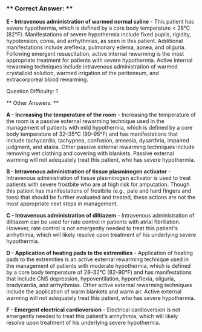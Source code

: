 ### ** Correct Answer: **

**E - Intravenous administration of warmed normal saline** - This patient has severe hypothermia, which is defined by a core body temperature < 28°C (82°F). Manifestations of severe hypothermia include fixed pupils, rigidity, hypotension, coma, and arrhythmias, as seen in this patient. Additional manifestations include areflexia, pulmonary edema, apnea, and oliguria. Following emergent resuscitation, active internal rewarming is the most appropriate treatment for patients with severe hypothermia. Active internal rewarming techniques include intravenous administration of warmed crystalloid solution, warmed irrigation of the peritoneum, and extracorporeal blood rewarming.

Question Difficulty: 1

** Other Answers: **

**A - Increasing the temperature of the room** - Increasing the temperature of the room is a passive external rewarming technique used in the management of patients with mild hypothermia, which is defined by a core body temperature of 32–35°C (90–95°F) and has manifestations that include tachycardia, tachypnea, confusion, amnesia, dysarthria, impaired judgment, and ataxia. Other passive external rewarming techniques include removing wet clothing and covering with blankets. Passive external warming will not adequately treat this patient, who has severe hypothermia.

**B - Intravenous administration of tissue plasminogen activator** - Intravenous administration of tissue plasminogen activator is used to treat patients with severe frostbite who are at high risk for amputation. Though this patient has manifestations of frostbite (e.g., pale and hard fingers and toes) that should be further evaluated and treated, these actions are not the most appropriate next steps in management.

**C - Intravenous administration of diltiazem** - Intravenous administration of diltiazem can be used for rate control in patients with atrial fibrillation. However, rate control is not emergently needed to treat this patient's arrhythmia, which will likely resolve upon treatment of his underlying severe hypothermia.

**D - Application of heating pads to the extremities** - Application of heating pads to the extremities is an active external rewarming technique used in the management of patients with moderate hypothermia, which is defined by a core body temperature of 28–32°C (82–90°F) and has manifestations that include CNS depression, hypoventilation, hyporeflexia, oliguria, bradycardia, and arrhythmias. Other active external rewarming techniques include the application of warm blankets and warm air. Active external warming will not adequately treat this patient, who has severe hypothermia.

**F - Emergent electrical cardioversion** - Electrical cardioversion is not emergently needed to treat this patient's arrhythmia, which will likely resolve upon treatment of his underlying severe hypothermia.

